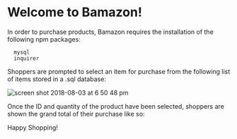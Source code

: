 # Welcome to Bamazon! 


In order to purchase products, Bamazon requires the installation of the following npm packages:

      mysql
      inquirer

Shoppers are prompted to select an item for purchase from the following list of items stored in a .sql database:

![screen shot 2018-08-03 at 6 50 48 pm](https://user-images.githubusercontent.com/36335073/43669415-ccefaa3a-9750-11e8-897c-79beaa431320.png)

Once the ID and quantity of the product have been selected, shoppers are shown the grand total of their purchase like so:







Happy Shopping!
